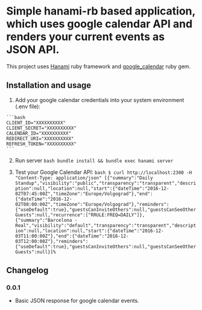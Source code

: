 # Simple hanami-rb based application, which uses google calendar API and renders your current events as JSON API.

This project uses <a href="http://hanamirb.org/" target="_blank">Hanami</a> ruby framework and <a href="https://github.com/northworld/google_calendar" target="_blank">google_calendar</a> ruby gem.


## Installation and usage

  1. Add your google calendar credentials into your system environment (.env file):

    ```bash
    CLIENT_ID="XXXXXXXXXX"
    CLIENT_SECRET="XXXXXXXXXX"
    CALENDAR_ID="XXXXXXXXXX"
    REDIRECT_URI="XXXXXXXXXX"
    REFRESH_TOKEN="XXXXXXXXXX"
    ```
  2. Run server
    ```bash
    bundle install && bundle exec hanami server
    ```

  3. Test your Google Calendar API:
    ```bash
    $ curl http://localhost:2300 -H "Content-Type: application/json"
[{"summary":"Daily Standup","visibility":"public","transparency":"transparent","description":null,"location":null,"start":{"dateTime":"2016-12-02T07:45:00Z","timeZone":"Europe/Volgograd"},"end":{"dateTime":"2016-12-02T08:00:00Z","timeZone":"Europe/Volgograd"},"reminders":{"useDefault":true},"guestsCanInviteOthers":null,"guestsCanSeeOtherGuests":null,"recurrence":["RRULE:FREQ=DAILY"]},{"summary":"Barcelona - Real","visibility":"default","transparency":"transparent","description":null,"location":null,"start":{"dateTime":"2016-12-03T11:00:00Z"},"end":{"dateTime":"2016-12-03T12:00:00Z"},"reminders":{"useDefault":true},"guestsCanInviteOthers":null,"guestsCanSeeOtherGuests":null}]%
    ```


## Changelog

### 0.0.1
- Basic JSON response for google calendar events.
